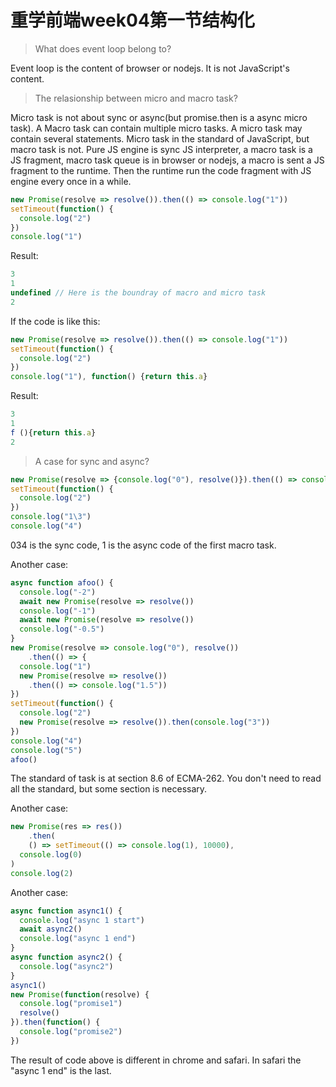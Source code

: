 # 重学前端week04第一节结构化

> What does event loop belong to?

Event loop is the content of browser or nodejs. It is not JavaScript's content.

> The relasionship between micro and macro task?

Micro task is not about sync or async(but promise.then is a async micro task). A Macro task can contain multiple micro tasks. A micro task may contain several statements. Micro task in the standard of JavaScript, but macro task is not. Pure JS engine is sync JS interpreter, a macro task is a JS fragment, macro task queue is in browser or nodejs, a macro is sent a JS fragment to the runtime. Then the runtime run the code fragment with JS engine every once in a while.

```js
new Promise(resolve => resolve()).then(() => console.log("1"))
setTimeout(function() {
  console.log("2")
})
console.log("1")
```

Result:

```js
3
1
undefined // Here is the boundray of macro and micro task
2
```

If the code is like this:

```js
new Promise(resolve => resolve()).then(() => console.log("1"))
setTimeout(function() {
  console.log("2")
})
console.log("1"), function() {return this.a}
```

Result:

```js
3
1
f (){return this.a}
2
```

> A case for sync and async?

```js
new Promise(resolve => {console.log("0"), resolve()}).then(() => console.log("1"))
setTimeout(function() {
  console.log("2")
})
console.log("1\3")
console.log("4")
```

034 is the sync code, 1 is the async code of the first macro task.

Another case:

```js
async function afoo() {
  console.log("-2")
  await new Promise(resolve => resolve())
  console.log("-1")
  await new Promise(resolve => resolve())
  console.log("-0.5")
}
new Promise(resolve => console.log("0"), resolve())
	.then(() => {
  console.log("1")
  new Promise(resolve => resolve())
  	.then(() => console.log("1.5"))
})
setTimeout(function() {
  console.log("2")
  new Promise(resolve => resolve()).then(console.log("3"))
})
console.log("4")
console.log("5")
afoo()
```

The standard of task is at section 8.6 of ECMA-262. You don't need to read all the standard, but some section is necessary.

Another case:

```js
new Promise(res => res())
	.then(
  	() => setTimeout(() => console.log(1), 10000),
  console.log(0)
)
console.log(2)
```

Another case:

```js
async function async1() {
  console.log("async 1 start")
  await async2()
  console.log("async 1 end")
}
async function async2() {
  console.log("async2")
}
async1()
new Promise(function(resolve) {
  console.log("promise1")
  resolve()
}).then(function() {
  console.log("promise2")
})
```

The result of code above is different in chrome and safari. In safari the "async 1 end" is the last.